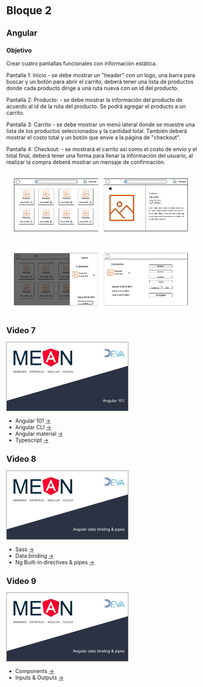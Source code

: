 # Bloque 2

## Angular

### Objetivo
Crear cuatro pantallas funcionales con información estática.

Pantalla 1: Inicio - se debe mostrar un "header" con un logo, una barra para buscar y un botón para abrir el carrito, deberá tener una lista de productos donde cada producto dirige a una ruta nueva con un id del producto.

Pantalla 2: Producto: - se debe mostrar la información del producto de acuerdo al id de la ruta del producto. Se podrá agregar el producto a un carrito.

Pantalla 3: Carrito - se debe mostrar un menú lateral donde se muestre una lista de los productos seleccionados y la cantidad total. También deberá mostrar el costo total y un botón que envíe a la página de "checkout".

Pantalla 4: Checkout: - se mostrará el carrito así como el costo de envío y el total final, deberá tener una forma para llenar la información del usuario, al realizar la compra deberá mostrar un mensaje de confirmación.

<img src="../imgs/E-commerce-design.png"
alt="E commerce" width="auto" height="180"/>

<img src="../imgs/E-commerce-design-2.png"
alt="E commerce2" width="auto" height="180"/>

## Video 7

<a href="https://youtu.be/l74JP0HmGqY
" target="_blank"><img src="../imgs/vid7.png"
alt="Video 7" width="320" height="180" style="border: solid gray 1px"/></a>

* Angular 101 [->](./angular-101.md)  
* Angular CLI [->](./angular-cli.md)
* Angular material [->](./angular-material.md)
* Typescript [->](./typescript.md)

## Video 8

<a href="https://youtu.be/l74JP0HmGqY
" target="_blank"><img src="../imgs/vid8.png"
alt="Video 8" width="320" height="180" style="border: solid gray 1px"/></a>

* Sass [->](./sass.md)
* Data binding [->](./data-binding.md)
* Ng Built-in directives & pipes [->](./ng-built-in-directives-pipes.md)

## Video 9

<a href="https://youtu.be/l74JP0HmGqY
" target="_blank"><img src="../imgs/vid8.png"
alt="Video 8" width="320" height="180" style="border: solid gray 1px"/></a>

* Components [->](./components.md)
* Inputs & Outputs [->](./inputs-outputs.md)
